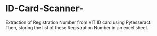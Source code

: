 # ID-Card-Scanner-
Extraction of Registration Number from VIT ID card using Pytesseract.  Then, storing the list of these Registration Number in an excel sheet.
